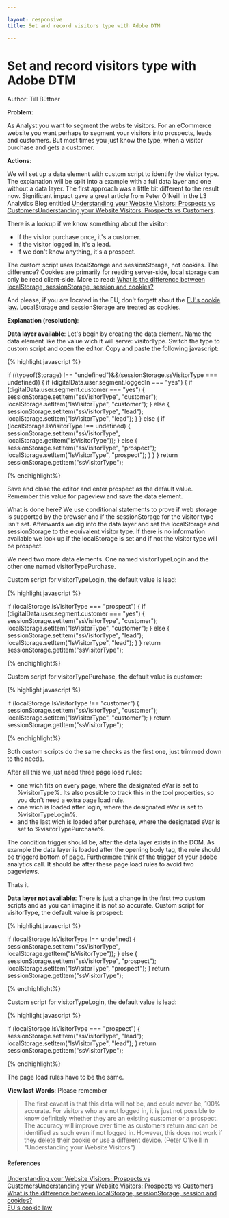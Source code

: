 ```yaml
---

layout: responsive
title: Set and record visitors type with Adobe DTM

---
```

# Set and record visitors type with Adobe DTM
Author: Till Büttner

__Problem__: 

As Analyst you want to segment the website visitors. For an eCommerce website you want perhaps to segment your visitors into prospects, leads and customers. But most times you just know the type, when a visitor purchase and gets a customer. 

__Actions__: 

We will set up a data element with custom script to identify the visitor type. The explanation will be split into a example with a full data layer and one without a data layer. The first approach was a little bit different to the result now. Significant impact gave a great article from Peter O'Neill in the L3 Analytics Blog entitled [Understanding your Website Visitors: Prospects vs CustomersUnderstanding your Website Visitors: Prospects vs Customers](http://www.l3analytics.com/2016/01/18/understanding-your-website-visitors-prospects-vs-customers/).

There is a lookup if we know something about the visitor:

- If the visitor purchase once, it's a customer. 
- If the visitor logged in, it's a lead. 
- If we don't know anything, it's a prospect.

The custom script uses localStorage and sessionStorage, not cookies. The difference? Cookies are primarily for reading server-side, local storage can only be read client-side. More to read: [What is the difference between localStorage, sessionStorage, session and cookies?](http://stackoverflow.com/questions/19867599/what-is-the-difference-between-localstorage-sessionstorage-session-and-cookies)

And please, if you are located in the EU, don't forgett about the [EU's cookie law](http://ec.europa.eu/ipg/basics/legal/cookies/index_en.htm). LocalStorage and sessionStorage are treated as cookies.

__Explanation (resolution)__: 

__Data layer available__: Let's begin by creating the data element. Name the data element like the value wich it will serve: visitorType. Switch the type to custom script and open the editor. Copy and paste the following javascript:

{% highlight javascript %}

if ((typeof(Storage) !== "undefined")&&(sessionStorage.ssVisitorType === undefined)) {
	if (digitalData.user.segment.loggedIn === "yes") {
		if (digitalData.user.segment.customer === "yes") {
			sessionStorage.setItem("ssVisitorType", "customer");
			localStorage.setItem("lsVisitorType", "customer");
		} else {
			sessionStorage.setItem("ssVisitorType", "lead");
			localStorage.setItem("lsVisitorType", "lead");
		}
	} else {
		if (localStorage.lsVisitorType !== undefined) {
			sessionStorage.setItem("ssVisitorType", localStorage.getItem("lsVisitorType"));
		} else {
			sessionStorage.setItem("ssVisitorType", "prospect");
			localStorage.setItem("lsVisitorType", "prospect");
		}
	}
}
return sessionStorage.getItem("ssVisitorType");

{% endhighlight%}

Save and close the editor and enter prospect as the default value. Remember this value for pageview and save the data element.

What is done here? We use conditional statements to prove if web storage is supported by the browser and if the sessionStorage for the visitor type isn't set. Afterwards we dig into the data layer and set the localStorage and sessionStorage to the equivalent visitor type. If there is no information available we look up if the localStorage is set and if not the visitor type will be prospect.

We need two more data elements. One named visitorTypeLogin and the other one named visitorTypePurchase.

Custom script for visitorTypeLogin, the default value is lead:

{% highlight javascript %}

if (localStorage.lsVisitorType === "prospect") {
	if (digitalData.user.segment.customer === "yes") {
		sessionStorage.setItem("ssVisitorType", "customer");
		localStorage.setItem("lsVisitorType", "customer");
	} else {
		sessionStorage.setItem("ssVisitorType", "lead");
		localStorage.setItem("lsVisitorType", "lead");
	}
}
return sessionStorage.getItem("ssVisitorType");

{% endhighlight%}

Custom script for visitorTypePurchase, the default value is customer:

{% highlight javascript %}

if (localStorage.lsVisitorType !== "customer") {
	sessionStorage.setItem("ssVisitorType", "customer");
	localStorage.setItem("lsVisitorType", "customer");
}
return sessionStorage.getItem("ssVisitorType");

{% endhighlight%}

Both custom scripts do the same checks as the first one, just trimmed down to the needs.

After all this we just need three page load rules:

- one wich fits on every page, where the designated eVar is set to %visitorType%. Its also possible to track this in the tool properties, so you don't need a extra page load rule.
- one wich is loaded after login, where the designated eVar is set to %visitorTypeLogin%.
- and the last wich is loaded after purchase, where the designated eVar is set to %visitorTypePurchase%.

The condition trigger should be, after the data layer exists in the DOM. As example the data layer is loaded after the opening body tag, the rule should be triggerd bottom of page. Furthermore think of the trigger of your adobe analytics call. It should be after these page load rules to avoid two pageviews. 

Thats it.

__Data layer not available__: There is just a change in the first two custom scripts and as you can imagine it is not so accurate.
Custom script for visitorType, the default value is prospect:

{% highlight javascript %}

if (localStorage.lsVisitorType !== undefined) {
	sessionStorage.setItem("ssVisitorType", localStorage.getItem("lsVisitorType"));
} else {
	sessionStorage.setItem("ssVisitorType", "prospect");
	localStorage.setItem("lsVisitorType", "prospect");
}
return sessionStorage.getItem("ssVisitorType");

{% endhighlight%}

Custom script for visitorTypeLogin, the default value is lead:

{% highlight javascript %}

if (localStorage.lsVisitorType === "prospect") {
	sessionStorage.setItem("ssVisitorType", "lead");
	localStorage.setItem("lsVisitorType", "lead");
}
return sessionStorage.getItem("ssVisitorType");

{% endhighlight%}

The page load rules have to be the same.

__View last Words__: Please remember
> The first caveat is that this data will not be, and could never be, 100% accurate. For visitors who are not logged in, it is just not possible to know definitely whether they are an existing customer or a prospect. The accuracy will improve over time as customers return and can be identified as such even if not logged in. However, this does not work if they delete their cookie or use a different device. (Peter O'Neill in "Understanding your Website Visitors")

#### References
[Understanding your Website Visitors: Prospects vs CustomersUnderstanding your Website Visitors: Prospects vs Customers](http://www.l3analytics.com/2016/01/18/understanding-your-website-visitors-prospects-vs-customers/) <br>
[What is the difference between localStorage, sessionStorage, session and cookies?](http://stackoverflow.com/questions/19867599/what-is-the-difference-between-localstorage-sessionstorage-session-and-cookies) <br>
[EU's cookie law](http://ec.europa.eu/ipg/basics/legal/cookies/index_en.htm)

